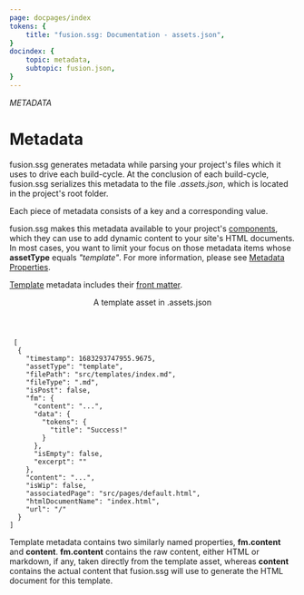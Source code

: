 ```yaml
---
page: docpages/index
tokens: {
    title: "fusion.ssg: Documentation - assets.json",
}
docindex: {
    topic: metadata,
    subtopic: fusion.json,
}
---
```


<em>METADATA</em>

# Metadata

fusion.ssg generates metadata while parsing your project's files which it uses to drive each build-cycle. At the conclusion of each build-cycle, fusion.ssg serializes this metadata to the file _.assets.json_, which is located in the project's root folder.

Each piece of metadata consists of a key and a corresponding value.

fusion.ssg makes this metadata available to your project's <a href="{baseURL}/docs/{docsCurrentVersion}/htmldocuments/components">components</a>, which they can use to add dynamic content to your site's HTML documents. In most cases, you want to limit your focus on those metadata items whose **assetType** equals _"template"_. For more information, please see <a href="{baseURL}/docs/{docsCurrentVersion}/htmldocuments/components#metadata-properties">Metadata Properties</a>.

<p class="info"><a href="{baseURL}/docs/{docsCurrentVersion}/htmldocuments/templates">Template</a> metadata includes their <a href="{baseURL}/docs/{docsCurrentVersion}/htmldocuments/frontmatter">front matter</a>.</p>

<article>
<header><p class="example">A template asset in .assets.json</p></header>
<pre><code class="language-JSON"> [
  {
    "timestamp": 1683293747955.9675,
    "assetType": "template",
    "filePath": "src/templates/index.md",
    "fileType": ".md",
    "isPost": false,
    "fm": {
      "content": "...",
      "data": {
        "tokens": {
          "title": "Success!"
        }
      },
      "isEmpty": false,
      "excerpt": ""
    },
    "content": "...",
    "isWip": false,
    "associatedPage": "src/pages/default.html",
    "htmlDocumentName": "index.html",
    "url": "/"
  }
]
</code></pre>
</article>
<p class="info">Template metadata contains two similarly named properties, <b>fm.content</b> and <b>content</b>. <b>fm.content</b> contains the raw content, either HTML or markdown, if any, taken directly from the template asset, whereas <b>content</b> contains the actual content that fusion.ssg will use to generate the HTML document for this template.</p>
